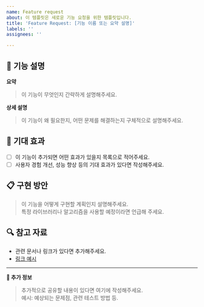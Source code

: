 ```yaml
---
name: Feature request
about: 이 템플릿은 새로운 기능 요청을 위한 템플릿입니다.
title: 'Feature Request: [기능 이름 또는 요약 설명]'
labels: ''
assignees: ''

---
```


## 📝 기능 설명

**요약**  
> 이 기능이 무엇인지 간략하게 설명해주세요. 

**상세 설명**  
> 이 기능이 왜 필요한지, 어떤 문제를 해결하는지 구체적으로 설명해주세요.

## 🚀 기대 효과

- [ ] 이 기능이 추가되면 어떤 효과가 있을지 목록으로 적어주세요.
- [ ] 사용자 경험 개선, 성능 향상 등의 기대 효과가 있다면 작성해주세요.

## 📋 구현 방안

> 이 기능을 어떻게 구현할 계획인지 설명해주세요.  
> 특정 라이브러리나 알고리즘을 사용할 예정이라면 언급해 주세요.

## 🔍 참고 자료

- 관련 문서나 링크가 있다면 추가해주세요.
- [링크 예시](https://example.com)

---

**📝 추가 정보**  
> 추가적으로 공유할 내용이 있다면 여기에 작성해주세요.  
> 예시: 예상되는 문제점, 관련 테스트 방법 등.
